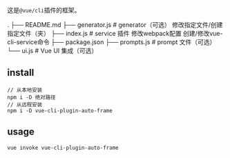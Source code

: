 这是`@vue/cli`插件的框架。

.
├── README.md
├── generator.js  # generator（可选）
					修改指定文件/创建指定文件（夹）
├── index.js      # service 插件
					修改webpack配置
					创建/修改vue-cli-service命令
├── package.json
├── prompts.js    # prompt 文件（可选）
└── ui.js         # Vue UI 集成（可选）

## install
```
// 从本地安装
npm i -D 绝对路径
// 从远程安装
npm i -D vue-cli-plugin-auto-frame
```
## usage
```
vue invoke vue-cli-plugin-auto-frame
```